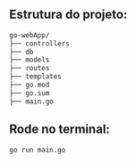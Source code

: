 ## Estrutura do projeto:

```bash
go-webApp/
├── controllers        
├── db   
├── models      
├── routes       
├── templates    
├── go.mod
├── go.sum       
├── main.go
```
## Rode no terminal:

```bash
go run main.go
```
